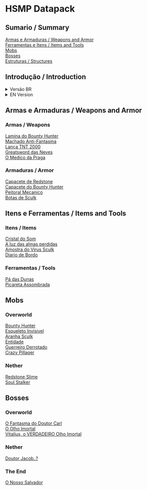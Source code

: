 # HSMP Datapack

## Sumario / Summary

[Armas e Armaduras / Weapons and Armor]()</br>
[Ferramentas e Itens / Items and Tools]()</br>
[Mobs]()</br>
[Bosses]()</br>
[Estruturas / Structures]()</br>


## Introdução / Introduction

<details closed>
    <summary>Versão BR</summary>
    <ul>
        <li>Esse repositorio tem como objetivo armazenar um datapack criado para um servidor SMP no qual participo atualmente</li>
        <li>Criei esse repositorio tanto para armazenar codigos feitos no datapack, como tambem para ajudar pessoas caso queiram criar um tambem</li>
        <li>O datapack se encontra na versão 1.20 do Minecraft, e durante a criação desse repositorio, essa é a versão mais atual do jogo</li>
        <li>O datapack conta com diversas estruturas, entidades novas, e ainda uma pequena lore para dar mais suspense e aventura durante a sua jornada no minecraft</li>
        <li>Alem disso, o datapack conta com armas e ferramentas poderosas, que vão lhe ajudar a enfrentar as novas entidades do datapack</li>
        <li>O datapack tambem conta com uma textura adicional que adiciona novos visuais para as novas armas do datapack, diferenciando elas das armas padrões do jogo</li>
    </ul>
</details>

<details closed>
    <summary>EN Version</summary>
    <ul>
        <li>This repository aims to store a datapack created for an SMP server in which I currently participate</li>
        <li>I created this repository both to store codes made in the datapack, and also to help people if they want to create one too</li>
        <li>The datapack is in Minecraft version 1.20, and at the time of creation of this repository, this is the most current version of the game</li>
        <li>The datapack has several structures, new entities, and even a little lore to give more suspense and adventure during your minecraft journey</li>
        <li>In addition, the datapack has powerful weapons and tools that will help you face the new datapack entities</li>
        <li>The datapack also has an additional texture that adds new looks to the new weapons in the datapack, differentiating them from the standard weapons in the game</li>
    </ul>
</details>

## Armas e Armaduras / Weapons and Armor

### Armas / Weapons
[Lamina do Bounty Hunter]()</br>
[Machado Anti-Fantasma]()</br>
[Lança TNT 2000]()</br>
[Greatsword das Neves]()</br>
[O Medico da Praga]()</br>

### Armaduras / Armor
[Capacete de Redstone]()</br>
[Capacete do Bounty Hunter]()</br>
[Peitoral Mecanico]()</br>
[Botas de Sculk]()</br>

## Itens e Ferramentas / Items and Tools

### Itens / Items
[Cristal do Som]()</br>
[A luz das almas perdidas]()</br>
[Amostra do Virus Sculk]()</br>
[Diario de Bordo]()</br>

### Ferramentas / Tools
[Pá das Dunas]()</br>
[Picareta Assombrada]()</br>

## Mobs

### Overworld</br>
[Bounty Hunter]()</br>
[Esqueleto Invisivel]()</br>
[Aranha Sculk]()</br>
[Entidade]()</br>
[Guerreiro Derrotado]()</br>
[Crazy Pillager]()</br>

### Nether
[Redstone Slime]()</br>
[Soul Stalker]()</br>

## Bosses

### Overworld
[O Fantasma do Doutor Carl]()</br>
[O Olho Imortal]()</br>
[Vitalius, o VERDADEIRO Olho Imortal]()</br>

### Nether
[Doutor Jacob..?]()</br>

### The End
[O Nosso Salvador]()</br>
